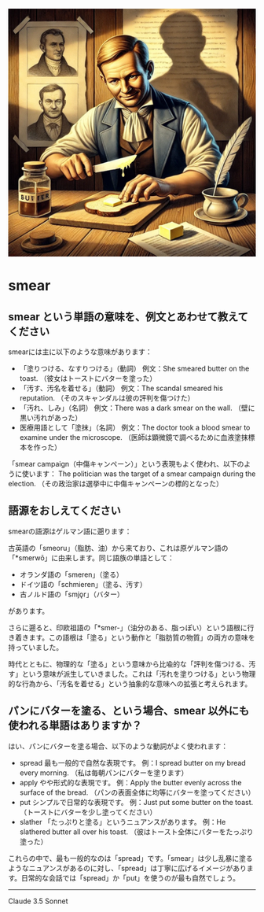 ![smear](./imgs/smear.webp)

# smear

## smear という単語の意味を、例文とあわせて教えてください

smearには主に以下のような意味があります：

- 「塗りつける、なすりつける」（動詞） 例文：She smeared butter on the toast. （彼女はトーストにバターを塗った）
- 「汚す、汚名を着せる」（動詞） 例文：The scandal smeared his reputation. （そのスキャンダルは彼の評判を傷つけた）
- 「汚れ、しみ」（名詞） 例文：There was a dark smear on the wall. （壁に黒い汚れがあった）
- 医療用語として「塗抹」（名詞） 例文：The doctor took a blood smear to examine under the microscope. （医師は顕微鏡で調べるために血液塗抹標本を作った）

「smear campaign（中傷キャンペーン）」という表現もよく使われ、以下のように使います：
The politician was the target of a smear campaign during the election.
（その政治家は選挙中に中傷キャンペーンの標的となった）

## 語源をおしえてください

smearの語源はゲルマン語に遡ります：

古英語の「smeoru」（脂肪、油）から来ており、これは原ゲルマン語の「*smerwō」に由来します。同じ語族の単語として：

- オランダ語の「smeren」（塗る）
- ドイツ語の「schmieren」（塗る、汚す）
- 古ノルド語の「smjǫr」（バター）

があります。

さらに遡ると、印欧祖語の「*smer-」（油分のある、脂っぽい）という語根に行き着きます。この語根は「塗る」という動作と「脂肪質の物質」の両方の意味を持っていました。

時代とともに、物理的な「塗る」という意味から比喩的な「評判を傷つける、汚す」という意味が派生していきました。これは「汚れを塗りつける」という物理的な行為から、「汚名を着せる」という抽象的な意味への拡張と考えられます。

## パンにバターを塗る、という場合、smear 以外にも使われる単語はありますか？

はい、パンにバターを塗る場合、以下のような動詞がよく使われます：

- spread 最も一般的で自然な表現です。 例：I spread butter on my bread every morning. （私は毎朝パンにバターを塗ります）
- apply やや形式的な表現です。 例：Apply the butter evenly across the surface of the bread. （パンの表面全体に均等にバターを塗ってください）
- put シンプルで日常的な表現です。 例：Just put some butter on the toast. （トーストにバターを少し塗ってください）
- slather 「たっぷりと塗る」というニュアンスがあります。 例：He slathered butter all over his toast. （彼はトースト全体にバターをたっぷり塗った）

これらの中で、最も一般的なのは「spread」です。「smear」は少し乱暴に塗るようなニュアンスがあるのに対し、「spread」は丁寧に広げるイメージがあります。日常的な会話では「spread」か「put」を使うのが最も自然でしょう。

---
Claude 3.5 Sonnet
